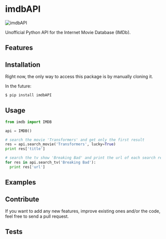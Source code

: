 imdbAPI
=======

![imdbAPI](https://raw.github.com/miguelgazela/imdbAPI/master/imdbAPI.png)

Unofficial Python API for the Internet Movie Database (IMDb).

## Features

## Installation

Right now, the only way to access this package is by manually cloning it.

In the future:

```sh
$ pip install imdbAPI
```

## Usage

```python
from imdb import IMDB

api = IMDB()

# search the movie 'Transformers' and get only the first result
res = api.search_movie('Transformers', lucky=True)
print res['title']

# search the tv show 'Breaking Bad' and print the url of each search result
for res in api.search_tv('Breaking Bad'):
  print res['url']
```

## Examples

## Contribute

If you want to add any new features, improve existing ones and/or the code, feel free to send a pull request.

## Tests
